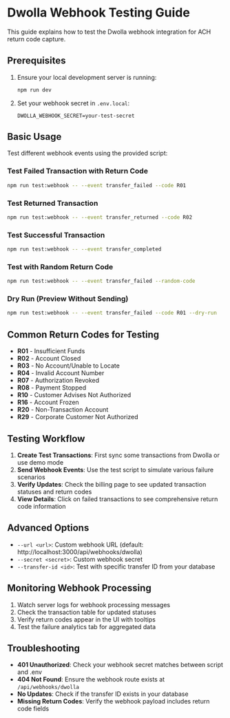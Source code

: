 # Dwolla Webhook Testing Guide

This guide explains how to test the Dwolla webhook integration for ACH return code capture.

## Prerequisites

1. Ensure your local development server is running:
   ```bash
   npm run dev
   ```

2. Set your webhook secret in `.env.local`:
   ```
   DWOLLA_WEBHOOK_SECRET=your-test-secret
   ```

## Basic Usage

Test different webhook events using the provided script:

### Test Failed Transaction with Return Code
```bash
npm run test:webhook -- --event transfer_failed --code R01
```

### Test Returned Transaction
```bash
npm run test:webhook -- --event transfer_returned --code R02
```

### Test Successful Transaction
```bash
npm run test:webhook -- --event transfer_completed
```

### Test with Random Return Code
```bash
npm run test:webhook -- --event transfer_failed --random-code
```

### Dry Run (Preview Without Sending)
```bash
npm run test:webhook -- --event transfer_failed --code R01 --dry-run
```

## Common Return Codes for Testing

- **R01** - Insufficient Funds
- **R02** - Account Closed
- **R03** - No Account/Unable to Locate
- **R04** - Invalid Account Number
- **R07** - Authorization Revoked
- **R08** - Payment Stopped
- **R10** - Customer Advises Not Authorized
- **R16** - Account Frozen
- **R20** - Non-Transaction Account
- **R29** - Corporate Customer Not Authorized

## Testing Workflow

1. **Create Test Transactions**: First sync some transactions from Dwolla or use demo mode
2. **Send Webhook Events**: Use the test script to simulate various failure scenarios
3. **Verify Updates**: Check the billing page to see updated transaction statuses and return codes
4. **View Details**: Click on failed transactions to see comprehensive return code information

## Advanced Options

- `--url <url>`: Custom webhook URL (default: http://localhost:3000/api/webhooks/dwolla)
- `--secret <secret>`: Custom webhook secret
- `--transfer-id <id>`: Test with specific transfer ID from your database

## Monitoring Webhook Processing

1. Watch server logs for webhook processing messages
2. Check the transaction table for updated statuses
3. Verify return codes appear in the UI with tooltips
4. Test the failure analytics tab for aggregated data

## Troubleshooting

- **401 Unauthorized**: Check your webhook secret matches between script and .env
- **404 Not Found**: Ensure the webhook route exists at `/api/webhooks/dwolla`
- **No Updates**: Check if the transfer ID exists in your database
- **Missing Return Codes**: Verify the webhook payload includes return code fields